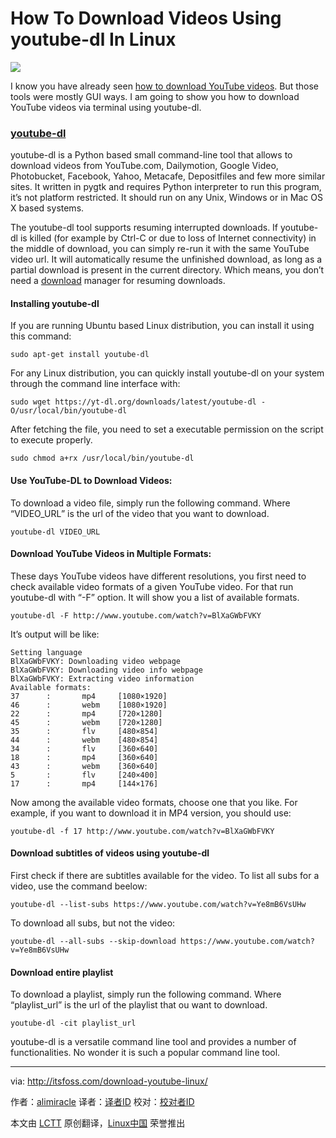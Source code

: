 How To Download Videos Using youtube-dl In Linux
================================================================================
![](http://itsfoss.itsfoss.netdna-cdn.com/wp-content/uploads/2015/10/Download-YouTube-Videos.jpeg)

I know you have already seen [how to download YouTube videos][1]. But those tools were mostly GUI ways. I am going to show you how to download YouTube videos via terminal using youtube-dl.

### [youtube-dl][2] ###

youtube-dl is a Python based small command-line tool that allows to download videos from YouTube.com, Dailymotion, Google Video, Photobucket, Facebook, Yahoo, Metacafe, Depositfiles and few more similar sites. It written in pygtk and requires Python interpreter to run this program, it’s not platform restricted. It should run on any Unix, Windows or in Mac OS X based systems.

The youtube-dl tool supports resuming interrupted downloads. If youtube-dl is killed (for example by Ctrl-C or due to loss of Internet connectivity) in the middle of download, you can simply re-run it with the same YouTube video url. It will automatically resume the unfinished download, as long as a partial download is present in the current directory. Which means, you don’t need a [download][3] manager for resuming downloads.

#### Installing youtube-dl ####

If you are running Ubuntu based Linux distribution, you can install it using this command:

    sudo apt-get install youtube-dl

For any Linux distribution, you can quickly install youtube-dl on your system through the command line interface with:

    sudo wget https://yt-dl.org/downloads/latest/youtube-dl -O/usr/local/bin/youtube-dl

After fetching the file, you need to set a executable permission on the script to execute properly.

    sudo chmod a+rx /usr/local/bin/youtube-dl

#### Use YouTube-DL to Download Videos: ####

To download a video file, simply run the following command. Where “VIDEO_URL” is the url of the video that you want to download.

    youtube-dl VIDEO_URL

#### Download YouTube Videos in Multiple Formats: ####

These days YouTube videos  have different resolutions, you first need to check available video formats of a given YouTube video. For that run youtube-dl with “-F” option. It will show you a list of available formats.

    youtube-dl -F http://www.youtube.com/watch?v=BlXaGWbFVKY

It’s output will be like:

    Setting language
    BlXaGWbFVKY: Downloading video webpage
    BlXaGWbFVKY: Downloading video info webpage
    BlXaGWbFVKY: Extracting video information
    Available formats:
    37      :       mp4     [1080×1920]
    46      :       webm    [1080×1920]
    22      :       mp4     [720×1280]
    45      :       webm    [720×1280]
    35      :       flv     [480×854]
    44      :       webm    [480×854]
    34      :       flv     [360×640]
    18      :       mp4     [360×640]
    43      :       webm    [360×640]
    5       :       flv     [240×400]
    17      :       mp4     [144×176]

Now among the available video formats, choose one that you like. For example, if you want to download it in MP4 version, you should use:

    youtube-dl -f 17 http://www.youtube.com/watch?v=BlXaGWbFVKY

#### Download subtitles of videos using youtube-dl ####

First check if there are subtitles available for the video. To list all subs for a video, use the command beelow:

    youtube-dl --list-subs https://www.youtube.com/watch?v=Ye8mB6VsUHw

To download all subs, but not the video:

    youtube-dl --all-subs --skip-download https://www.youtube.com/watch?v=Ye8mB6VsUHw

#### Download entire playlist ####

To download a playlist, simply run the following command. Where “playlist_url” is the url of the playlist that ou want to download.

    youtube-dl -cit playlist_url

youtube-dl is a versatile command line tool and provides a number of functionalities. No wonder it is such a popular command line tool.

--------------------------------------------------------------------------------

via: http://itsfoss.com/download-youtube-linux/

作者：[alimiracle][a]
译者：[译者ID](https://github.com/译者ID)
校对：[校对者ID](https://github.com/校对者ID)

本文由 [LCTT](https://github.com/LCTT/TranslateProject) 原创翻译，[Linux中国](http://linux.cn/) 荣誉推出

[a]:http://itsfoss.com/author/ali/
[1]:http://itsfoss.com/download-youtube-videos-ubuntu/
[2]:https://rg3.github.io/youtube-dl/
[3]:http://itsfoss.com/xtreme-download-manager-install/